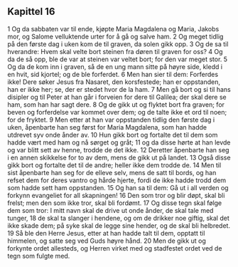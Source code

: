 ## Kapittel 16

1 Og da sabbaten var til ende, kjøpte Maria Magdalena og Maria, Jakobs mor, og Salome velluktende urter for å gå og salve ham.
2 Og meget tidlig på den første dag i uken kom de til graven, da solen gikk opp.
3 Og de sa til hverandre: Hvem skal velte bort steinen fra døren til graven for oss?
4 Og da de så opp, ble de var at steinen var veltet bort; for den var meget stor.
5 Og da de kom inn i graven, så de en ung mann sitte på høyre side, kledd i en hvit, sid kjortel; og de ble forferdet.
6 Men han sier til dem: Forferdes ikke! Dere søker Jesus fra Nasaret, den korsfestede; han er oppstanden, han er ikke her; se, der er stedet hvor de la ham.
7 Men gå bort og si til hans disipler og til Peter at han går i forveien for dere til Galilea; der skal dere se ham, som han har sagt dere.
8 Og de gikk ut og flyktet bort fra graven; for beven og forferdelse var kommet over dem; og de talte ikke et ord til noen; for de fryktet.
9 Men etter at han var oppstanden tidlig den første dag i uken, åpenbarte han seg først for Maria Magdalena, som han hadde utdrevet syv onde ånder av.
10 Hun gikk bort og fortalte det til dem som hadde vært med ham og nå sørget og gråt;
11 og da disse hørte at han levde og var blitt sett av henne, trodde de det ikke.
12 Deretter åpenbarte han seg i en annen skikkelse for to av dem, mens de gikk ut på landet.
13 Også disse gikk bort og fortalte det til de andre; heller ikke dem trodde de.
14 Men til sist åpenbarte han seg for de elleve selv, mens de satt til bords, og han refset dem for deres vantro og hårde hjerte, fordi de ikke hadde trodd dem som hadde sett ham oppstanden.
15 Og han sa til dem: Gå ut i all verden og forkynn evangeliet for all skapningen!
16 Den som tror og blir døpt, skal bli frelst; men den som ikke tror, skal bli fordømt.
17 Og disse tegn skal følge dem som tror: I mitt navn skal de drive ut onde ånder, de skal tale med tunger,
18 de skal ta slanger i hendene, og om de drikker noe giftig, skal det ikke skade dem; på syke skal de legge sine hender, og de skal bli helbredet.
19 Så ble den Herre Jesus, etter at han hadde talt til dem, opptatt til himmelen, og satte seg ved Guds høyre hånd.
20 Men de gikk ut og forkynte ordet allesteds, og Herren virket med og stadfestet ordet ved de tegn som fulgte med.
